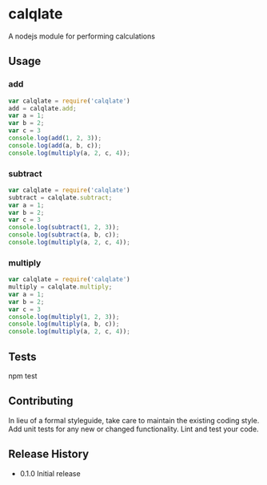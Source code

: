 # calqlate
A nodejs module for performing calculations

## Usage
### add
```javascript
var calqlate = require('calqlate')
add = calqlate.add;
var a = 1;
var b = 2;
var c = 3
console.log(add(1, 2, 3));
console.log(add(a, b, c));
console.log(multiply(a, 2, c, 4));
```
### subtract
```javascript
var calqlate = require('calqlate')
subtract = calqlate.subtract;
var a = 1;
var b = 2;
var c = 3
console.log(subtract(1, 2, 3));
console.log(subtract(a, b, c));
console.log(multiply(a, 2, c, 4));
```
### multiply
```javascript
var calqlate = require('calqlate')
multiply = calqlate.multiply;
var a = 1;
var b = 2;
var c = 3
console.log(multiply(1, 2, 3));
console.log(multiply(a, b, c));
console.log(multiply(a, 2, c, 4));
```

## Tests

npm test

## Contributing

In lieu of a formal styleguide, take care to maintain the existing coding style.
Add unit tests for any new or changed functionality. Lint and test your code.

## Release History

* 0.1.0 Initial release
